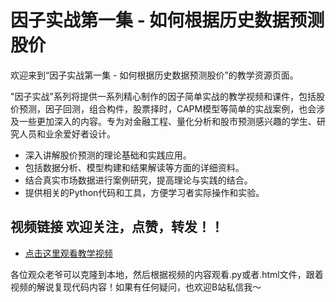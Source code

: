 # 因子实战第一集 - 如何根据历史数据预测股价

欢迎来到“因子实战第一集 - 如何根据历史数据预测股价”的教学资源页面。

"因子实战"系列将提供一系列精心制作的因子简单实战的教学视频和课件，包括股价预测，因子回测，组合构件，股票择时，CAPM模型等简单的实战案例，也会涉及一些更加深入的内容。专为对金融工程、量化分析和股市预测感兴趣的学生、研究人员和业余爱好者设计。

- 深入讲解股价预测的理论基础和实践应用。
- 包括数据分析、模型构建和结果解读等方面的详细资料。
- 结合真实市场数据进行案例研究，提高理论与实践的结合。
- 提供相关的Python代码和工具，方便学习者实际操作和实验。

## 视频链接 欢迎关注，点赞，转发！！
- [点击这里观看教学视频](https://space.bilibili.com/629573485/)

各位观众老爷可以克隆到本地，然后根据视频的内容观看.py或者.html文件，跟着视频的解说复现代码内容！如果有任何疑问，也欢迎B站私信我～
